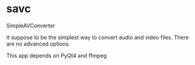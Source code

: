 savc
====

SimpleAVConverter


It suppose to be the simplest way to convert audio and video files. There are no advanced options.

This app depends on PyQt4 and ffmpeg
